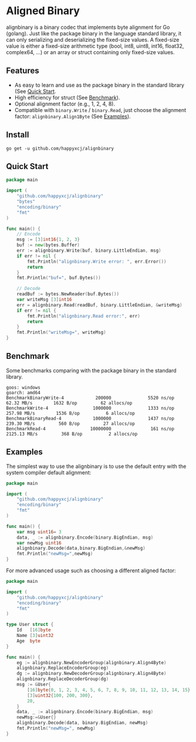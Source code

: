 # Aligned Binary

alignbinary is a binary codec that implements byte alignment for Go (golang). Just like the package binary in the language standard library, it can only serializing and deserializing the fixed-size values. A fixed-size value is either a fixed-size arithmetic type (bool, int8, uint8, int16, float32, complex64, ...) or an array or struct containing only fixed-size values.

## Features

+ As easy to learn and use as the package binary in the  standard library (See [Quick Start](#quick-start).
+ High efficiency for struct (See [Benchmark](#benchmark)).
+ Optional alignment factor (e.g., 1, 2, 4, 8).
+ Compatible with `binary.Write` / `binary.Read`, just choose the alignment  factor: `alignbinary.Align1Byte`  (See [Examples](#examples)).

## Install

```
go get -u github.com/happyxcj/alignbinary
```

## Quick Start

```go
package main

import (
	"github.com/happyxcj/alignbinary"
	"bytes"
	"encoding/binary"
	"fmt"
)

func main() {
	// Encode
	msg := [3]int16{1, 2, 3}
	buf := new(bytes.Buffer)
	err := alignbinary.Write(buf, binary.LittleEndian, msg)
	if err != nil {
		fmt.Println("alignbinary.Write error: ", err.Error())
		return
	}
	fmt.Println("buf=", buf.Bytes())

	// Decode
	readBuf := bytes.NewReader(buf.Bytes())
	var writeMsg [3]int16
	err = alignbinary.Read(readBuf, binary.LittleEndian, &writeMsg)
	if err != nil {
		fmt.Println("alignbinary.Read error:", err)
		return
	}
	fmt.Println("writeMsg=", writeMsg)
}
```

## Benchmark

Some benchmarks comparing with the package binary in the  standard library.

```
goos: windows
goarch: amd64
BenchmarkBinaryWrite-4            200000              5520 ns/op          62.32 MB/s        1632 B/op         62 allocs/op
BenchmarkWrite-4                 1000000              1333 ns/op         257.98 MB/s        1536 B/op          6 allocs/op
BenchmarkBinaryRead-4            1000000              1437 ns/op         239.30 MB/s         560 B/op         27 allocs/op
BenchmarkRead-4                 10000000               161 ns/op        2125.13 MB/s         368 B/op          2 allocs/op
```

## Examples

The simplest way to use the alignbinary is to use the default entry with the system compiler default alignment:

```go
package main

import (
	"github.com/happyxcj/alignbinary"
	"encoding/binary"
	"fmt"
)

func main() {
	var msg uint16= 3
	data, _ := alignbinary.Encode(binary.BigEndian, msg)
	var newMsg uint16
	alignbinary.Decode(data,binary.BigEndian,&newMsg)
	fmt.Println("newMsg=",newMsg)
}
```

For more advanced usage such as choosing a different aligned factor:

```go
package main

import (
	"github.com/happyxcj/alignbinary"
	"encoding/binary"
	"fmt"
)

type User struct {
	Id   [16]byte
	Name [3]uint32
	Age  byte
}

func main() {
	eg := alignbinary.NewEncoderGroup(alignbinary.Align4Byte)
	alignbinary.ReplaceEncoderGroup(eg)
	dg := alignbinary.NewDecoderGroup(alignbinary.Align4Byte)
	alignbinary.ReplaceDecoderGroup(dg)
	msg := &User{
		[16]byte{0, 1, 2, 3, 4, 5, 6, 7, 8, 9, 10, 11, 12, 13, 14, 15},
		[3]uint32{100, 200, 300},
		20,
	}
	data, _ := alignbinary.Encode(binary.BigEndian, msg)
	newMsg:=&User{}
	alignbinary.Decode(data, binary.BigEndian, newMsg)
	fmt.Println("newMsg=", newMsg)
}

```
